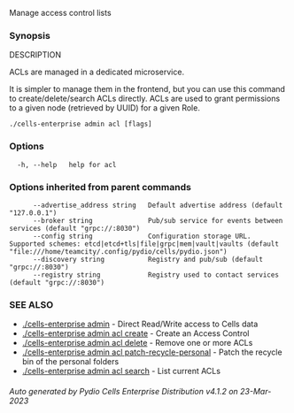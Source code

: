 Manage access control lists

### Synopsis


DESCRIPTION

  ACLs are managed in a dedicated microservice.

  It is simpler to manage them in the frontend, but you can use this command to create/delete/search ACLs directly.
  ACLs are used to grant permissions to a given node (retrieved by UUID) for a given Role.


```
./cells-enterprise admin acl [flags]
```

### Options

```
  -h, --help   help for acl
```

### Options inherited from parent commands

```
      --advertise_address string   Default advertise address (default "127.0.0.1")
      --broker string              Pub/sub service for events between services (default "grpc://:8030")
      --config string              Configuration storage URL. Supported schemes: etcd|etcd+tls|file|grpc|mem|vault|vaults (default "file:///home/teamcity/.config/pydio/cells/pydio.json")
      --discovery string           Registry and pub/sub (default "grpc://:8030")
      --registry string            Registry used to contact services (default "grpc://:8030")
```

### SEE ALSO

* [./cells-enterprise admin](./cells-enterprise-admin)	 - Direct Read/Write access to Cells data
* [./cells-enterprise admin acl create](./cells-enterprise-admin-acl-create)	 - Create an Access Control
* [./cells-enterprise admin acl delete](./cells-enterprise-admin-acl-delete)	 - Remove one or more ACLs
* [./cells-enterprise admin acl patch-recycle-personal](./cells-enterprise-admin-acl-patch-recycle-personal)	 - Patch the recycle bin of the personal folders
* [./cells-enterprise admin acl search](./cells-enterprise-admin-acl-search)	 - List current ACLs

###### Auto generated by Pydio Cells Enterprise Distribution v4.1.2 on 23-Mar-2023

